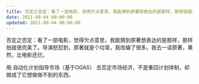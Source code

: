 ```yaml
---
title: 否定之否定：看了一部电影，觉得欠点意思，我能猜到原著想表达的是那样，那样拍就很完美了。导演怒怼到，原著就是个垃圾，我改编了很多。我…
date: 2021-08-04 00:00:00
updated: 2021-08-04 00:00:00
---
```


否定之否定：看了一部电影，觉得欠点意思，我能猜到原著想表达的是那样，那样拍就很完美了。导演怒怼到，原著就是个垃圾，我改编了很多。我去一读原著，果然，比电影还烂。

用 自动化计划指导市场（基于OGAS） 去否定市场经济，不是重回计划体制，却做成了它想做做不到的东西。
